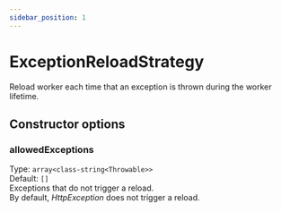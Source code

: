 ```yaml
---
sidebar_position: 1
---
```


# ExceptionReloadStrategy
Reload worker each time that an exception is thrown during the worker lifetime.

## Constructor options
### allowedExceptions
Type: `array<class-string<Throwable>>`  
Default: `[]`  
Exceptions that do not trigger a reload.  
By default, *HttpException* does not trigger a reload.  